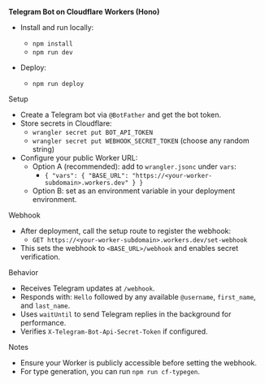 **Telegram Bot on Cloudflare Workers (Hono)**

- Install and run locally:
  - `npm install`
  - `npm run dev`

- Deploy:
  - `npm run deploy`

Setup
- Create a Telegram bot via `@BotFather` and get the bot token.
- Store secrets in Cloudflare:
  - `wrangler secret put BOT_API_TOKEN`
  - `wrangler secret put WEBHOOK_SECRET_TOKEN` (choose any random string)
- Configure your public Worker URL:
  - Option A (recommended): add to `wrangler.jsonc` under `vars`:
    - `{ "vars": { "BASE_URL": "https://<your-worker-subdomain>.workers.dev" } }`
  - Option B: set as an environment variable in your deployment environment.

Webhook
- After deployment, call the setup route to register the webhook:
  - `GET https://<your-worker-subdomain>.workers.dev/set-webhook`
- This sets the webhook to `<BASE_URL>/webhook` and enables secret verification.

Behavior
- Receives Telegram updates at `/webhook`.
- Responds with: `Hello` followed by any available `@username`, `first_name`, and `last_name`.
- Uses `waitUntil` to send Telegram replies in the background for performance.
- Verifies `X-Telegram-Bot-Api-Secret-Token` if configured.

Notes
- Ensure your Worker is publicly accessible before setting the webhook.
- For type generation, you can run `npm run cf-typegen`.
